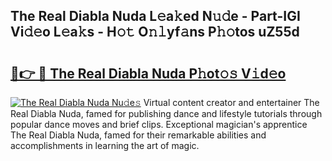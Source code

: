 ## The Real Diabla Nuda L𝚎a𝚔ed N𝚞𝚍e - Part-IGI Vi𝚍𝚎o L𝚎a𝚔s - H𝚘𝚝 O𝚗𝚕yf𝚊ns P𝚑𝚘tos uZ55d

# <h2><a href="http://kfb2xf.oniu.top/?m=The+Real+Diabla+Nuda">🔗👉 🔴 The Real Diabla Nuda P𝚑ot𝚘𝚜 V𝚒d𝚎o</a></h2>

[![The Real Diabla Nuda Nu𝚍e𝚜](https://i.imgur.com/0qMVB7G.gif)](http://kfb2xf.oniu.top/?m=The+Real+Diabla+Nuda)
Virtual content creator and entertainer The Real Diabla Nuda, famed for publishing dance and lifestyle tutorials through popular dance moves and brief clips. Exceptional magician's apprentice The Real Diabla Nuda, famed for their remarkable abilities and accomplishments in learning the art of magic.  
